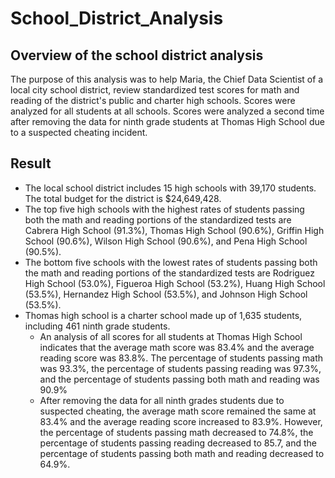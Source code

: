 # School_District_Analysis
## Overview of the school district analysis
The purpose of this analysis was to help Maria, the Chief Data Scientist of a local city school district, review standardized test scores for math and reading of the district's public and charter high schools. Scores were analyzed for all students at all schools. Scores were analyzed a second time after removing the data for ninth grade students at Thomas High School due to a suspected cheating incident. 

## Result
- The local school district includes 15 high schools with 39,170 students. The total budget for the district is $24,649,428. 
- The top five high schools with the highest rates of students passing both the math and reading portions of the standardized tests are Cabrera High School (91.3%), Thomas High School (90.6%), Griffin High School (90.6%), Wilson High School (90.6%), and Pena High School (90.5%).
- The bottom five schools with the lowest rates of students passing both the math and reading portions of the standardized tests are Rodriguez High School (53.0%), Figueroa High School (53.2%), Huang High School (53.5%), Hernandez High School (53.5%), and Johnson High School (53.5%).
- Thomas high school is a charter school made up of 1,635 students, including 461 ninth grade students. 
  - An analysis of all scores for all students at Thomas High School indicates that the average math score was 83.4% and the average reading score was 83.8%. The percentage of students passing math was 93.3%, the percentage of students passing reading was 97.3%, and the percentage of students passing both math and reading was 90.9%
  - After removing the data for all ninth grades students due to suspected cheating, the average math score remained the same at 83.4% and the average reading score increased to 83.9%. However, the percentage of students passing math decreased to 74.8%, the percentage of students passing reading decreased to 85.7, and the percentage of students passing both math and reading decreased to 64.9%.
